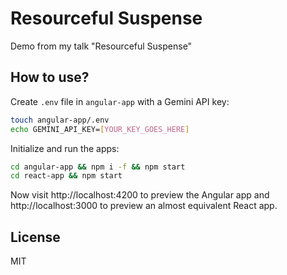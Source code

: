 # Resourceful Suspense

Demo from my talk "Resourceful Suspense"

## How to use?

Create `.env` file in `angular-app` with a Gemini API key:

```bash
touch angular-app/.env
echo GEMINI_API_KEY=[YOUR_KEY_GOES_HERE]
```

Initialize and run the apps:

```bash
cd angular-app && npm i -f && npm start
cd react-app && npm start
```

Now visit http://localhost:4200 to preview the Angular app and http://localhost:3000 to preview an almost equivalent React app.

## License

MIT
